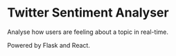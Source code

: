 # Twitter Sentiment Analyser

Analyse how users are feeling about a topic in real-time.

Powered by Flask and React.